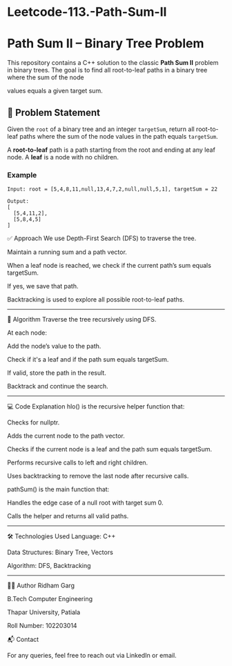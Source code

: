 # Leetcode-113.-Path-Sum-II
# Path Sum II – Binary Tree Problem

This repository contains a C++ solution to the classic **Path Sum II** problem in binary trees. The goal is to find all root-to-leaf paths in a binary tree where the sum of the node

values equals a given target sum.

## 📌 Problem Statement

Given the `root` of a binary tree and an integer `targetSum`, return all root-to-leaf paths where the sum of the node values in the path equals `targetSum`.

A **root-to-leaf** path is a path starting from the root and ending at any leaf node. A **leaf** is a node with no children.

### Example

```text
Input: root = [5,4,8,11,null,13,4,7,2,null,null,5,1], targetSum = 22

Output:
[
  [5,4,11,2],
  [5,8,4,5]
]
```


✅ Approach
We use Depth-First Search (DFS) to traverse the tree.

Maintain a running sum and a path vector.

When a leaf node is reached, we check if the current path’s sum equals targetSum.

If yes, we save that path.

Backtracking is used to explore all possible root-to-leaf paths.

---


🧠 Algorithm
Traverse the tree recursively using DFS.

At each node:

Add the node’s value to the path.

Check if it's a leaf and if the path sum equals targetSum.

If valid, store the path in the result.

Backtrack and continue the search.

---

💻 Code Explanation
hlo() is the recursive helper function that:

Checks for nullptr.

Adds the current node to the path vector.

Checks if the current node is a leaf and the path sum equals targetSum.

Performs recursive calls to left and right children.

Uses backtracking to remove the last node after recursive calls.

pathSum() is the main function that:

Handles the edge case of a null root with target sum 0.

Calls the helper and returns all valid paths.

---

🛠️ Technologies Used
Language: C++

Data Structures: Binary Tree, Vectors

Algorithm: DFS, Backtracking

---


👨‍💻 Author
Ridham Garg

B.Tech Computer Engineering

Thapar University, Patiala

Roll Number: 102203014

📬 Contact

For any queries, feel free to reach out via LinkedIn or email.

